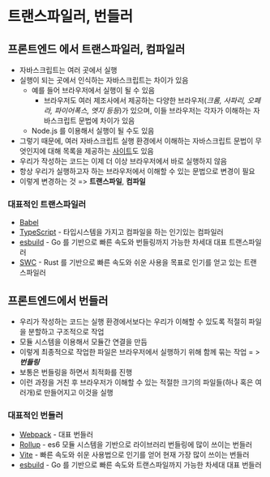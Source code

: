 # 트랜스파일러, 번들러

## 프론트엔드 에서 트랜스파일러, 컴파일러

- 자바스크립트는 여러 곳에서 실행
- 실행이 되는 곳에서 인식하는 자바스크립트는 차이가 있음
  - 예를 들어 브라우저에서 실행이 될 수 있음
    - 브라우저도 여러 제조사에서 제공하는 다양한 브라우저(_크롬, 사파리, 오페라, 파이어폭스, 엣지 등등_)가 있으며, 이들 브라우저는 각자가 이해하는 자바스크립트 문법에 차이가 있음
  - Node.js 를 이용해서 실행이 될 수도 있음
- 그렇기 때문에, 여러 자바스크립트 실행 환경에서 이해하는 자바스크립트 문법이 무엇인지에 대해 목록을 제공하는 [사이트](https://caniuse.com/)도 있음
- 우리가 작성하는 코드는 이제 더 이상 브라우저에서 바로 실행하지 않음
- 항상 우리가 실행하고자 하는 브라우저에서 이해할 수 있는 문법으로 변경이 필요
- 이렇게 변경하는 것 => **트랜스파일**, **컴파일**

### 대표적인 트랜스파일러

- [Babel](./transpiler/babel.md)
- [TypeScript]() - 타입시스템을 가지고 컴파일을 하는 인기있는 컴파일러
- [esbuild](./transpiler/esbuild.md) - Go 를 기반으로 빠른 속도와 번들링까지 가능한 차세대 대표 트랜스파일러
- [SWC](./transpiler/swc.md) - Rust 를 기반으로 빠른 속도와 쉬운 사용을 목표로 인기를 얻고 있는 트랜스파일러

## 프론트엔드에서 번들러

- 우리가 작성하는 코드는 실행 환경에서보다는 우리가 이해할 수 있도록 적절히 파일을 분할하고 구조적으로 작업
- 모듈 시스템을 이용해서 모듈간 연결을 만듬
- 이렇게 최종적으로 작업한 파일은 브라우저에서 실행하기 위해 함께 묶는 작업 = > **_번들링_**
- 보통은 번들링을 하면서 최적화를 진행
- 이런 과정을 거친 후 브라우저가 이해할 수 있는 적절한 크기의 파일들(하나 혹은 여러개)로 만들어지고 이것을 실행

### 대표적인 번들러

- [Webpack](./bundler/webpack.md) - 대표 번들러
- [Rollup](./bundler/rollup.md) - es6 모듈 시스템을 기반으로 라이브러리 번들링에 많이 쓰이는 번들러
- [Vite](./bundler/vite.md) - 빠른 속도와 쉬운 사용법으로 인기를 얻어 현재 가장 많이 쓰이는 번들러
- [esbuild](./transpiler/esbuild.md) - Go 를 기반으로 빠른 속도와 트랜스파일까지 가능한 차세대 대표 번들러
